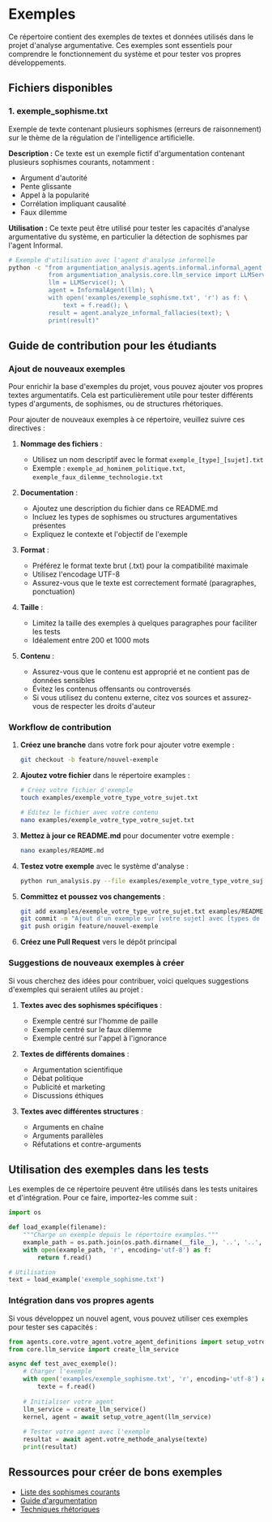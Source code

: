 # Exemples

Ce répertoire contient des exemples de textes et données utilisés dans le projet d'analyse argumentative. Ces exemples sont essentiels pour comprendre le fonctionnement du système et pour tester vos propres développements.

## Fichiers disponibles

### 1. exemple_sophisme.txt

Exemple de texte contenant plusieurs sophismes (erreurs de raisonnement) sur le thème de la régulation de l'intelligence artificielle.

**Description :**
Ce texte est un exemple fictif d'argumentation contenant plusieurs sophismes courants, notamment :
- Argument d'autorité
- Pente glissante
- Appel à la popularité
- Corrélation impliquant causalité
- Faux dilemme

**Utilisation :**
Ce texte peut être utilisé pour tester les capacités d'analyse argumentative du système, en particulier la détection de sophismes par l'agent Informal.

```bash
# Exemple d'utilisation avec l'agent d'analyse informelle
python -c "from argumentiation_analysis.agents.informal.informal_agent import InformalAgent; \
           from argumentiation_analysis.core.llm_service import LLMService; \
           llm = LLMService(); \
           agent = InformalAgent(llm); \
           with open('examples/exemple_sophisme.txt', 'r') as f: \
               text = f.read(); \
           result = agent.analyze_informal_fallacies(text); \
           print(result)"
```

## Guide de contribution pour les étudiants

### Ajout de nouveaux exemples

Pour enrichir la base d'exemples du projet, vous pouvez ajouter vos propres textes argumentatifs. Cela est particulièrement utile pour tester différents types d'arguments, de sophismes, ou de structures rhétoriques.

Pour ajouter de nouveaux exemples à ce répertoire, veuillez suivre ces directives :

1. **Nommage des fichiers** : 
   - Utilisez un nom descriptif avec le format `exemple_[type]_[sujet].txt`
   - Exemple : `exemple_ad_hominem_politique.txt`, `exemple_faux_dilemme_technologie.txt`

2. **Documentation** : 
   - Ajoutez une description du fichier dans ce README.md
   - Incluez les types de sophismes ou structures argumentatives présentes
   - Expliquez le contexte et l'objectif de l'exemple

3. **Format** : 
   - Préférez le format texte brut (.txt) pour la compatibilité maximale
   - Utilisez l'encodage UTF-8
   - Assurez-vous que le texte est correctement formaté (paragraphes, ponctuation)

4. **Taille** : 
   - Limitez la taille des exemples à quelques paragraphes pour faciliter les tests
   - Idéalement entre 200 et 1000 mots

5. **Contenu** : 
   - Assurez-vous que le contenu est approprié et ne contient pas de données sensibles
   - Évitez les contenus offensants ou controversés
   - Si vous utilisez du contenu externe, citez vos sources et assurez-vous de respecter les droits d'auteur

### Workflow de contribution

1. **Créez une branche** dans votre fork pour ajouter votre exemple :
   ```bash
   git checkout -b feature/nouvel-exemple
   ```

2. **Ajoutez votre fichier** dans le répertoire examples :
   ```bash
   # Créez votre fichier d'exemple
   touch examples/exemple_votre_type_votre_sujet.txt
   
   # Éditez le fichier avec votre contenu
   nano examples/exemple_votre_type_votre_sujet.txt
   ```

3. **Mettez à jour ce README.md** pour documenter votre exemple :
   ```bash
   nano examples/README.md
   ```

4. **Testez votre exemple** avec le système d'analyse :
   ```bash
   python run_analysis.py --file examples/exemple_votre_type_votre_sujet.txt
   ```

5. **Committez et poussez vos changements** :
   ```bash
   git add examples/exemple_votre_type_votre_sujet.txt examples/README.md
   git commit -m "Ajout d'un exemple sur [votre sujet] avec [types de sophismes]"
   git push origin feature/nouvel-exemple
   ```

6. **Créez une Pull Request** vers le dépôt principal

### Suggestions de nouveaux exemples à créer

Si vous cherchez des idées pour contribuer, voici quelques suggestions d'exemples qui seraient utiles au projet :

1. **Textes avec des sophismes spécifiques** :
   - Exemple centré sur l'homme de paille
   - Exemple centré sur le faux dilemme
   - Exemple centré sur l'appel à l'ignorance

2. **Textes de différents domaines** :
   - Argumentation scientifique
   - Débat politique
   - Publicité et marketing
   - Discussions éthiques

3. **Textes avec différentes structures** :
   - Arguments en chaîne
   - Arguments parallèles
   - Réfutations et contre-arguments

## Utilisation des exemples dans les tests

Les exemples de ce répertoire peuvent être utilisés dans les tests unitaires et d'intégration. Pour ce faire, importez-les comme suit :

```python
import os

def load_example(filename):
    """Charge un exemple depuis le répertoire examples."""
    example_path = os.path.join(os.path.dirname(__file__), '..', '..', 'examples', filename)
    with open(example_path, 'r', encoding='utf-8') as f:
        return f.read()

# Utilisation
text = load_example('exemple_sophisme.txt')
```

### Intégration dans vos propres agents

Si vous développez un nouvel agent, vous pouvez utiliser ces exemples pour tester ses capacités :

```python
from agents.core.votre_agent.votre_agent_definitions import setup_votre_agent
from core.llm_service import create_llm_service

async def test_avec_exemple():
    # Charger l'exemple
    with open('examples/exemple_sophisme.txt', 'r', encoding='utf-8') as f:
        texte = f.read()
    
    # Initialiser votre agent
    llm_service = create_llm_service()
    kernel, agent = await setup_votre_agent(llm_service)
    
    # Tester votre agent avec l'exemple
    resultat = await agent.votre_methode_analyse(texte)
    print(resultat)
```

## Ressources pour créer de bons exemples

- [Liste des sophismes courants](https://fr.wikipedia.org/wiki/Liste_de_sophismes)
- [Guide d'argumentation](https://www.cairn.info/revue-l-argumentation-politique--9782200928261.htm)
- [Techniques rhétoriques](https://www.persee.fr/doc/comm_0588-8018_1970_num_16_1_1234)